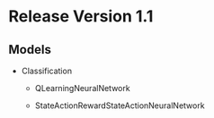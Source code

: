 # Release Version 1.1

## Models

* Classification
  
  * QLearningNeuralNetwork

  * StateActionRewardStateActionNeuralNetwork 
